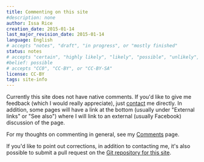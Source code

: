 ```yaml
---
title: Commenting on this site
#description: none
author: Issa Rice
creation_date: 2015-01-14
last_major_revision_date: 2015-01-14
language: English
# accepts "notes", "draft", "in progress", or "mostly finished"
status: notes
# accepts "certain", "highly likely", "likely", "possible", "unlikely", "highly unlikely", "remote", "impossible", "log", "emotional", or "fiction"
#belief: possible
# accepts "CC0", "CC-BY", or "CC-BY-SA"
license: CC-BY
tags: site-info
---
```


Currently this site does not have native comments.
If you'd like to give me feedback (which I would really appreciate), just [contact]() me directly.
In addition, some pages will have a link at the bottom (usually under "External links" or "See also") where I will link to an external (usually Facebook) discussion of the page.

For my thoughts on commenting in general, see my [Comments]() page.

If you'd like to point out corrections, in addition to contacting me, it's also possible to submit a pull request on the [Git repository for this site](https://github.com/riceissa/issarice.com).
